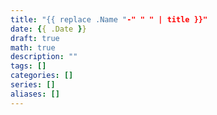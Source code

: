 ```yaml
---
title: "{{ replace .Name "-" " " | title }}"
date: {{ .Date }}
draft: true
math: true
description: ""
tags: []
categories: []
series: []
aliases: []
---
```


